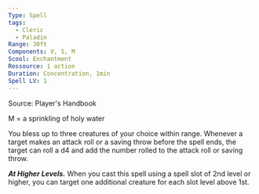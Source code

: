 ```yaml
---
Type: Spell
tags:
  - Cleric
  - Paladin
Range: 30ft
Components: V, S, M
Scool: Enchantment
Ressource: 1 action
Duration: Concentration, 1min
Spell LV: 1
---
```

Source: Player's Handbook

M = a sprinkling of holy water

You bless up to three creatures of your choice within range. Whenever a target makes an attack roll or a saving throw before the spell ends, the target can roll a d4 and add the number rolled to the attack roll or saving throw.

**_At Higher Levels._** When you cast this spell using a spell slot of 2nd level or higher, you can target one additional creature for each slot level above 1st.
